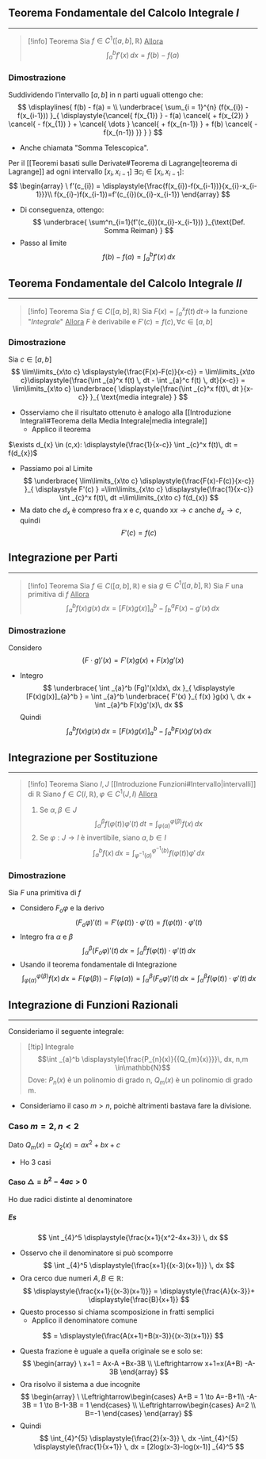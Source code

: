 ## Teorema Fondamentale del Calcolo Integrale $I$
---
>[!info] Teorema
>Sia $f\in C^1([a,b],\mathbb{R})$
><u>Allora</u>
>$$\int _{a}^b f'(x)\, dx =f(b)-f(a)$$

### Dimostrazione
Suddividendo l'intervallo $[a,b]$ in n parti uguali ottengo che:
$$
\displaylines{
f(b) - f(a) = \\
\underbrace{ \sum_{i = 1}^{n} (f(x_{i}) - f(x_{i-1})) }_{ \displaystyle{\cancel{ f(x_{1}) } - f(a) \cancel{ + f(x_{2}) } \cancel{ - f(x_{1}) } + \cancel{ \dots } \cancel{ + f(x_{n-1}) } + f(b) \cancel{ - f(x_{n-1}) }} }
}
$$

- Anche chiamata "Somma Telescopica".

Per il [[Teoremi basati sulle Derivate#Teorema di Lagrange|teorema di Lagrange]] ad ogni intervallo $[x_{i},x_{i-1}]$
$\exists c_{i}\in[x_{i},x_{i-1}]:$
$$
\begin{array}
\ f'(c_{i}) = \displaystyle{\frac{f(x_{i})-f(x_{i-1})}{x_{i}-x_{i-1}}}\\
f(x_{i}-)f(x_{i-1})=f'(c_{i})(x_{i}-x_{i-1})
\end{array}
$$
- Di conseguenza, ottengo:
$$
\underbrace{ \sum^n_{i=1}(f'(c_{i})(x_{i}-x_{i-1})) }_{\text{Def. Somma Reiman} }
$$
- Passo al limite
$$
f(b)-f(a)=\int _{a}^b f'(x) \, dx 
$$

## Teorema Fondamentale del Calcolo Integrale $II$
---
>[!info] Teorema
>Sia $f\in C([a,b],\mathbb{R})$
>Sia $F(x)=\int _{a}^x f(t) \, dt \to$ la funzione "_Integrale_" 
><u>Allora</u>
>$F$ è derivabile e $F'(c) = f(c), \forall c \in[a,b]$

### Dimostrazione
Sia $c\in[a,b]$
$$
\lim\limits_{x\to c} \displaystyle{\frac{F(x)-F(c)}{x-c}} = \lim\limits_{x\to c}\displaystyle{\frac{\int _{a}^x f(t) \, dt - \int _{a}^c f(t) \, dt}{x-c}} = \lim\limits_{x\to c} \underbrace{ \displaystyle{\frac{\int _{c}^x f(t)\, dt }{x-c}} }_{ \text{media integrale} }
$$
- Osserviamo che il risultato ottenuto è analogo alla [[Introduzione Integrali#Teorema della Media Integrale|media integrale]]
	- Applico il teorema

$\exists d_{x} \in (c,x): \displaystyle{\frac{1}{x-c}} \int _{c}^x f(t)\, dt = f(d_{x})$
- Passiamo poi al Limite
$$
\underbrace{ \lim\limits_{x\to c} \displaystyle{\frac{F(x)-F(c)}{x-c}} }_{ \displaystyle F'(c) } =\lim\limits_{x\to c} \displaystyle{\frac{1}{x-c}} \int _{c}^x f(t)\, dt =\lim\limits_{x\to c} f(d_{x})
$$
- Ma dato che $d_{x}$ è compreso fra $x$ e $c$, quando x$x\to c$ anche $d_{x}\to c$, quindi
$$
F'(c)=f(c)
$$
## Integrazione per Parti
---
>[!info] Teorema
>Sia $f\in C([a,b],\mathbb{R})$ e sia $g\in C^1([a,b],\mathbb{R})$
>Sia $F$ una primitiva di $f$
><u>Allora</u>
>$$\int _{a}^b f(x)g(x) \, dx = [F(x)g(x)]_{a}^b - \int _{b}^a F(x)-g'(x)\, dx  $$

### Dimostrazione
Considero
$$
(F\cdot g)'(x) = F'(x)g(x)+F(x)g'(x)
$$
- Integro
$$
\underbrace{ \int _{a}^b (Fg)'(x)dx\, dx }_{ \displaystyle [F(x)g(x)]_{a}^b } = \int _{a}^b \underbrace{ F'(x) }_{ f(x) }g(x) \, dx + \int _{a}^b F(x)g'(x)\, dx  
$$
Quindi
$$
\int _{a}^b { f(x) }g(x)\,dx = [F(x)g(x)]_{a}^b -\int _{a}^b F(x)g'(x)\, dx
$$
## Integrazione per Sostituzione
---
>[!info] Teorema
>Siano $I,J$ [[Introduzione Funzioni#Intervallo|intervalli]] di $\mathbb{R}$
>Siano $f\in C(I,\mathbb{R}),\varphi\in C^1(J,I)$
><u>Allora</u>
>1) Se $\alpha,\beta\in J$$$\int _{\alpha}^\beta f(\varphi(t))\varphi'(t)\, dt = \int _{\varphi(\alpha)}^{\varphi(\beta)} f(x)\, dx  $$
>2) Se $\varphi:J\to I$ è invertibile, siano $a,b\in I$ $$\int _{a}^b f(x) \, dx = \int _{\varphi^{-1}(a)}^{\varphi^{-1}(b)} f(\varphi(t))\varphi'\, dx  $$

### Dimostrazione
Sia $F$ una primitiva di $f$
- Considero $F_{o}\varphi$ e la derivo
$$
(F_{o}\varphi)'(t)=F'(\varphi(t))\cdot \varphi'(t)=f(\varphi(t))\cdot \varphi'(t)
$$
- Integro fra $\alpha$ e $\beta$
$$
\int _{\alpha}^\beta (F_{o}\varphi)'(t)\, dx = \int _{\alpha}^\beta f(\varphi(t))\cdot \varphi'(t)\, dx 
$$
- Usando il teorema fondamentale di Integrazione
$$
\int _{\varphi(\alpha)}^{\varphi(\beta)} f(x) \, dx =F(\varphi(\beta))-F(\varphi(\alpha)) =\int _{\alpha}^\beta (F_{o}\varphi)'(t)\, dx = \int _{\alpha}^\beta f(\varphi(t))\cdot \varphi'(t)\, dx 
$$
## Integrazione di Funzioni Razionali
---
Consideriamo il seguente integrale:
>[!tip] Integrale
>$$\int _{a}^b  \displaystyle{\frac{P_{n}(x)}{{Q_{m}(x)}}}\, dx, n,m \in\mathbb{N}$$
>Dove:
>$P_{n}(x)$ è un polinomio di grado n,
>$Q_{m}(x)$ è un polinomio di grado m.

- Consideriamo il caso $m>n$, poichè altrimenti bastava fare la divisione.
### Caso $m=2,n<2$
Dato $Q_{m}(x)=Q_{2}(x) = ax^2+bx+c$
- Ho 3 casi
#### Caso $\triangle = b^2-4ac > 0$
Ho due radici distinte al denominatore
##### Es
$$
\int _{4}^5 \displaystyle{\frac{x+1}{x^2-4x+3}} \, dx 
$$
- Osservo che il denominatore si può scomporre
$$
\int _{4}^5 \displaystyle{\frac{x+1}{(x-3)(x+1)}} \, dx 
$$
- Ora cerco due numeri $A,B\in\mathbb{R}:$
$$
\displaystyle{\frac{x+1}{(x-3)(x+1)}} = \displaystyle{\frac{A}{x-3}}+ \displaystyle{\frac{B}{x+1}}
$$
- Questo processo si chiama scomposizione in fratti semplici
	- Applico il denominatore comune

$$
= \displaystyle{\frac{A(x+1)+B(x-3)}{(x-3)(x+1)}}
$$
- Questa frazione è uguale a quella originale se e solo se:
$$
\begin{array}
\ x+1 = Ax-A +Bx-3B \\
\Leftrightarrow x+1=x(A+B) -A-3B
\end{array}
$$
- Ora risolvo il sistema a due incognite
$$
\begin{array}
\ \Leftrightarrow\begin{cases}
A+B = 1 \to A=-B+1\\
-A-3B = 1 \to B-1-3B = 1 
\end{cases} \\
\Leftrightarrow\begin{cases}
A=2 \\
B=-1 
\end{cases}
\end{array}
$$
- Quindi
$$
\int_{4}^{5} \displaystyle{\frac{2}{x-3}} \, dx -\int_{4}^{5} \displaystyle{\frac{1}{x+1}} \, dx = [2log(x-3)-log(x-1)] _{4}^5
$$